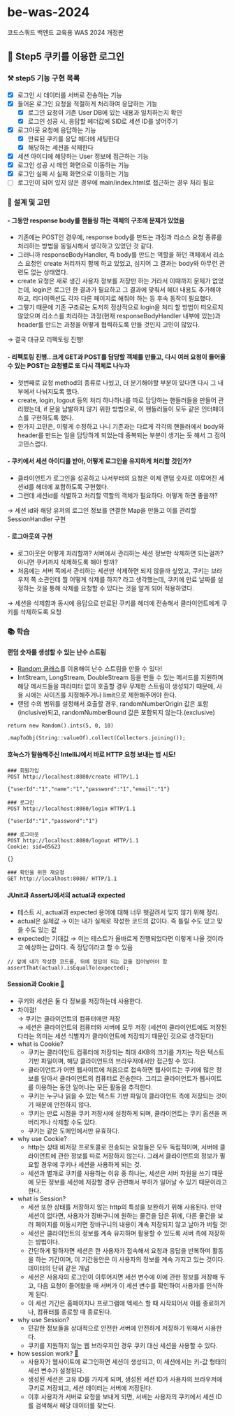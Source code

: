 # be-was-2024
코드스쿼드 백엔드 교육용 WAS 2024 개정판

## 🍪 Step5 쿠키를 이용한 로그인
### ⚒ step5 기능 구현 목록
- [x] 로그인 시 데이터를 서버로 전송하는 기능
- [x] 들어온 로그인 요청을 적절하게 처리하여 응답하는 기능
  - [x] 로그인 요청이 기존 User DB에 있는 내용과 일치하는지 확인
  - [x] 로그인 성공 시, 응답할 헤더값에 SID로 세션 ID를 넣어주기
- [x] 로그아웃 요청에 응답하는 기능
  - [x] 만료된 쿠키를 응답 헤더에 세팅한다
  - [x] 해당하는 세션을 삭제한다
- [x] 세션 아이디에 해당하는 User 정보에 접근하는 기능
- [x] 로그인 성공 시 메인 화면으로 이동하는 기능
- [x] 로그인 실패 시 실패 화면으로 이동하는 기능
- [ ] 로그인이 되어 있지 않은 경우에 main/index.html로 접근하는 경우 처리 필요

### 🤔 설계 및 고민
#### - 그동안 response body를 핸들링 하는 객체의 구조에 문제가 있었음
- 기존에는 POST인 경우에, response body를 만드는 과정과 리소스 요청 종류를 처리하는 방법을 동일시해서 생각하고 있었던 것 같다.
- 그러니까 responseBodyHandler, 즉 body를 만드는 역할을 하던 객체에서 리소스 요청인 create 처리까지 함께 하고 있었고, 심지어 그 결과는 body와 아무런 관련도 없는 상태였다.
- create 요청은 새로 생긴 사용자 정보를 저장만 하는 거라서 이때까지 문제가 없었는데, login은 로그인 한 결과가 필요하고 그 결과에 맞춰서 헤더 내용도 추가해야 하고, 리다이렉션도 각자 다른 페이지로 해줘야 하는 등 후속 동작이 필요했다.
- 그렇기 때문에 기존 구조로는 도저히 정상적으로 login을 처리 할 방법이 떠오르지 않았으며 리소스를 처리하는 과정(현재 responseBodyHandler 내부에 있는)과 header를 만드는 과정을 어떻게 협력하도록 만들 것인지 고민이 많았다.  

&rarr; 결국 대규모 리펙토링 진행!

#### - 리펙토링 진행.. 크게 GET과 POST를 담당할 객체를 만들고, 다시 여러 요청이 들어올 수 있는 POST는 요청별로 또 다시 객체로 나누자
- 첫번째로 요청 method의 종류로 나눴고, 더 분기해야할 부분이 있다면 다시 그 내부에서 나눠지도록 했다.
- create, login, logout 등의 처리 하나하나를 따로 담당하는 핸들러들을 만들어 관리했는데, if 문을 남발하지 않기 위한 방법으로, 이 핸들러들이 모두 같은 인터페이스를 구현하도록 했다.
- 한가지 고민은, 이렇게 수정하고 나니 기존과는 다르게 각각의 핸들러에서 body와 header를 만드는 일을 담당하게 되었는데 중복되는 부분이 생기는 듯 해서 그 점이 고민스럽다.

#### - 쿠키에서 세션 아이디를 받아, 어떻게 로그인을 유지하게 처리할 것인가?
- 클라이언트가 로그인을 성공하고 나서부터의 요청은 이제 랜덤 숫자로 이루어진 세션id를 헤더에 포함하도록 구현했다.
- 그런데 세션id를 식별하고 처리할 역할의 객체가 필요하다. 어떻게 하면 좋을까?  

&rarr; 세션 id와 해당 유저의 로그인 정보를 연결한 Map을 만들고 이를 관리할 SessionHandler 구현

#### - 로그아웃의 구현
- 로그아웃은 어떻게 처리할까? 서버에서 관리하는 세션 정보만 삭제하면 되는걸까? 아니면 쿠키까지 삭제하도록 해야 할까?
- 처음에는 서버 쪽에서 관리하는 세션만 삭제하면 되지 않을까 싶었고, 쿠키는 브라우저 쪽 소관인데 뭘 어떻게 삭제를 하지? 라고 생각했는데, 쿠키에 만료 날짜를 설정하는 것을 통해
삭제를 요청할 수 있다는 것을 알게 되어 적용하였다.  

&rarr; 세션을 삭제함과 동시에 응답으로 만료된 쿠키를 헤더에 전송해서 클라이언트에게 쿠키를 삭제하도록 요청

### 📚 학습
#### 랜덤 숫자를 생성할 수 있는 난수 스트림
- [Random 클래스](https://docs.oracle.com/javase/8/docs/api/java/util/Random.html)를 이용해여 난수 스트림을 만들 수 있다!
- IntStream, LongStream, DoubleStream 등을 만들 수 있는 메서드를 지원하며 해당 메서드들을 파라미터 없이 호출할 경우 무제한 스트림이 생성되기 때문에,
사용 시에는 사이즈를 지정해주거나 limit으로 제한해주어야 한다.
- 랜덤 수의 범위를 설정해서 호출할 경우, randomNumberOrigin 값은 포함(inclusive)되고, randomNumberBound 값은 포함되지 않는다.(exclusive)
```
return new Random().ints(5, 0, 10)
                   .mapToObj(String::valueOf).collect(Collectors.joining());
```
#### 호눅스가 말씀해주신 IntelliJ에서 바로 HTTP 요청 보내는 법 시도!
```
### 회원가입
POST http://localhost:8080/create HTTP/1.1

{"userId":"1","name":"1","password":"1","email":"1"}

### 로그인
POST http://localhost:8080/login HTTP/1.1

{"userId":"1","password":"1"}

### 로그아웃
POST http://localhost:8080/logout HTTP/1.1
Cookie: sid=05623

{}

### 확인을 위한 재요청
GET http://localhost:8080/ HTTP/1.1
```

#### JUnit과 AssertJ에서의 actual과 expected
- 테스트 시, actual과 expected 용어에 대해 너무 헷갈려서 잊지 않기 위해 정리.
- actual은 실제값 &rarr; 이는 내가 실제로 작성한 코드의 값이다. 즉 틀릴 수도 있고 맞을 수도 있는 값
- expected는 기대값 &rarr; 이는 테스트가 올바르게 진행되었다면 이렇게 나올 것이라고 예상하는 값이다. 즉 정답이라고 할 수 있음
```
// 앞에 내가 작성한 코드를, 뒤에 정답이 되는 값을 집어넣어야 함
assertThat(actual).isEqualTo(expected);
```
#### Session과 Cookie [📑](https://www.tutorialspoint.com/What-is-the-difference-between-session-and-cookies)

- 쿠키와 세션은 둘 다 정보를 저장하는데 사용한다.
- 차이점!  
  → 쿠키는 클라이언트의 컴퓨터에만 저장  
  → 세션은 클라이언트의 컴퓨터와 서버에 모두 저장 (세션이 클라이언트에도 저장된다라는 의미는 세션 식별자가 클라이언트에 저장되기 때문인 것으로 생각된다)
- what is Cookie?
  - 쿠키는 클라이언트 컴퓨터에 저장되는 최대 4KB의 크기를 가지는 작은 텍스트 기반 파일이며, 해당 클라이언트의 브라우저에서만 접근할 수 있다.
  - 클라이언트가 어떤 웹사이트에 처음으로 접속하면 웹사이트는 쿠키에 많은 정보를 담아서 클라이언트의 컴퓨터로 전송한다. 그리고 클라이언트가 웹사이트를 이용하는 동안 일어나는 모든 활동을 추적한다.
  - 쿠키는 누구나 읽을 수 있는 텍스트 기반 파일이 클라이언트 측에 저장되는 것이기 때문에  안전하지 않다.
  - 쿠키는 만료 시점을 쿠키 저장시에 설정하게 되며, 클라이언트는 쿠키 옵션을 꺼버리거나 삭제할 수도 있다.
  - 쿠키는 같은 도메인에서만 유효하다.
- why use Cookie?
  - http는 상태 비저장 프로토콜로 전송되는 요청들은 모두 독립적이며, 서버에 클라이언트에 관한 정보를 따로 저장하지 않는다. 그래서 클라이언트의 정보가 필요할 경우에 쿠키나 세션을 사용하게 되는 것.
  - 세션과 별개로 쿠키를 사용하는 이유 중 하나는, 세션은 서버 자원을 쓰기 때문에 모든 정보를 세션에 저장할 경우 관련해서 부하가 일어날 수 있기 때문이라고 한다.
- what is Session?
  - 세션 또한 상태를 저장하지 않는 http의 특성을 보완하기 위해 사용된다. 만약 세션이 없다면, 사용자가 장바구니에 원하는 물건을 담은 뒤에, 다른 물건을 보러 페이지를 이동시키면 장바구니의 내용이 계속 저장되지 않고 날아가 버릴 것!
  - 세션은 클라이언트의 정보를 계속 유지하며 활용할 수 있도록 서버 측에 저장하는 방법이다.
  - 간단하게 말하자면 세션은 한 사용자가 접속해서 요청과 응답을 반복하며 활동을 하는 기간이며, 이 기간동안은 이 사용자의 정보를 계속 가지고 있는 것이다. 데이터의 단위 같은 개념
  - 세션은 사용자의 로그인이 이루어지면 세션 변수에 이에 관한 정보를 저장해 두고, 다음 요청이 들어왔을 때 서버가 이 세션 변수를 확인하여 사용자를 인식하게 된다.
  - 이 세션 기간은 홈페이지나 프로그램에 엑세스 할 때 시작되어서 이를 종료하거나, 컴퓨터를 종료할 때 종료된다.
- why use Session?
  - 민감한 정보들을 상대적으로 안전한 서버에 안전하게 저장하기 위해서 사용한다.
  - 쿠키를 지원하지 않는 웹 브라우저인 경우 쿠키 대신 세션을 사용할 수 있다.
- how session work? [📑](https://medium.com/@hendelRamzy/how-session-and-cookies-works-640fb3f349d1)
  - 사용자가 웹사이트에 로그인하면 세션이 생성되고, 이 세션에서는 키-값 형태의 세션 변수가 설정된다.
  - 생성된 세션은 고유 ID를 가지게 되며, 생성된 세션 ID가 사용자의 브라우저에 쿠키로 저장되고, 세션 데이터는 서버에 저장된다.
  - 이후 사용자가 서버로 요청을 보내게 되면, 서버는 사용자의 쿠키에서 세션 ID를 검색해서 해당 데이터를 찾는다.